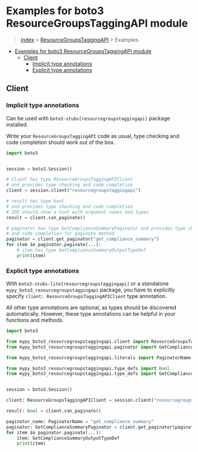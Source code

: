 <a id="examples-for-boto3-resourcegroupstaggingapi-module"></a>

# Examples for boto3 ResourceGroupsTaggingAPI module

> [Index](../README.md) > [ResourceGroupsTaggingAPI](./README.md) > Examples

- [Examples for boto3 ResourceGroupsTaggingAPI module](#examples-for-boto3-resourcegroupstaggingapi-module)
  - [Client](#client)
    - [Implicit type annotations](#implicit-type-annotations)
    - [Explicit type annotations](#explicit-type-annotations)

<a id="client"></a>

## Client

<a id="implicit-type-annotations"></a>

### Implicit type annotations

Can be used with `boto3-stubs[resourcegroupstaggingapi]` package installed.

Write your `ResourceGroupsTaggingAPI` code as usual, type checking and code
completion should work out of the box.

```python
import boto3


session = boto3.Session()

# client has type ResourceGroupsTaggingAPIClient
# and provides type checking and code completion
client = session.client("resourcegroupstaggingapi")

# result has type bool
# and provides type checking and code completion
# IDE should show a hint with argument names and types
result = client.can_paginate()

# paginator has type GetComplianceSummaryPaginator and provides type checking
# and code completion for paginate method
paginator = client.get_paginator("get_compliance_summary")
for item in paginator.paginate(...):
    # item has type GetComplianceSummaryOutputTypeDef
    print(item)
```

<a id="explicit-type-annotations"></a>

### Explicit type annotations

With `boto3-stubs-lite[resourcegroupstaggingapi]` or a standalone
`mypy_boto3_resourcegroupstaggingapi` package, you have to explicitly specify
`client: ResourceGroupsTaggingAPIClient` type annotation.

All other type annotations are optional, as types should be discovered
automatically. However, these type annotations can be helpful in your functions
and methods.

```python
import boto3

from mypy_boto3_resourcegroupstaggingapi.client import ResourceGroupsTaggingAPIClient
from mypy_boto3_resourcegroupstaggingapi.paginator import GetComplianceSummaryPaginator

from mypy_boto3_resourcegroupstaggingapi.literals import PaginatorName

from mypy_boto3_resourcegroupstaggingapi.type_defs import bool
from mypy_boto3_resourcegroupstaggingapi.type_defs import GetComplianceSummaryOutputTypeDef


session = boto3.Session()

client: ResourceGroupsTaggingAPIClient = session.client("resourcegroupstaggingapi")

result: bool = client.can_paginate()

paginator_name: PaginatorName = "get_compliance_summary"
paginator: GetComplianceSummaryPaginator = client.get_paginator(paginator_name)
for item in paginator.paginate(...):
    item: GetComplianceSummaryOutputTypeDef
    print(item)
```
